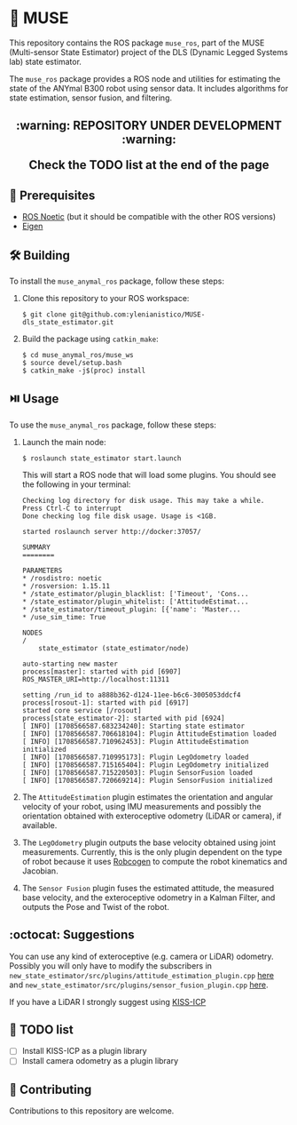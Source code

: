 # :compass: MUSE

This repository contains the ROS package `muse_ros`, part of the MUSE (Multi-sensor State Estimator) project of the DLS (Dynamic Legged Systems lab) state estimator.

The `muse_ros` package provides a ROS node and utilities for estimating the state of the ANYmal B300 robot using sensor data. It includes algorithms for state estimation, sensor fusion, and filtering.

<h2 align="center"> :warning: REPOSITORY UNDER DEVELOPMENT :warning:

Check the TODO list at the end of the page
</h2>



## :t-rex: Prerequisites
* [ROS Noetic](https://wiki.ros.org/noetic/Installation/Ubuntu) (but it should be compatible with the other ROS versions)
* [Eigen](https://eigen.tuxfamily.org/index.php?title=Main_Page)

## :hammer_and_wrench: Building

To install the `muse_anymal_ros` package, follow these steps:

1. Clone this repository to your ROS workspace:
    ```
    $ git clone git@github.com:ylenianistico/MUSE-dls_state_estimator.git
    ```

2. Build the package using `catkin_make`:
    ```
    $ cd muse_anymal_ros/muse_ws
    $ source devel/setup.bash
    $ catkin_make -j$(proc) install
    ```

## :play_or_pause_button: Usage

To use the `muse_anymal_ros` package, follow these steps:

1. Launch the main node:
    ```
    $ roslaunch state_estimator start.launch
    ```
    This will start a ROS node that will load some plugins. You should see the following in your terminal:
    ```
    Checking log directory for disk usage. This may take a while.
    Press Ctrl-C to interrupt
    Done checking log file disk usage. Usage is <1GB.

    started roslaunch server http://docker:37057/

    SUMMARY
    ========

    PARAMETERS
    * /rosdistro: noetic
    * /rosversion: 1.15.11
    * /state_estimator/plugin_blacklist: ['Timeout', 'Cons...
    * /state_estimator/plugin_whitelist: ['AttitudeEstimat...
    * /state_estimator/timeout_plugin: [{'name': 'Master...
    * /use_sim_time: True

    NODES
    /
        state_estimator (state_estimator/node)

    auto-starting new master
    process[master]: started with pid [6907]
    ROS_MASTER_URI=http://localhost:11311

    setting /run_id to a888b362-d124-11ee-b6c6-3005053ddcf4
    process[rosout-1]: started with pid [6917]
    started core service [/rosout]
    process[state_estimator-2]: started with pid [6924]
    [ INFO] [1708566587.683234240]: Starting state estimator
    [ INFO] [1708566587.706618104]: Plugin AttitudeEstimation loaded
    [ INFO] [1708566587.710962453]: Plugin AttitudeEstimation initialized
    [ INFO] [1708566587.710995173]: Plugin LegOdometry loaded
    [ INFO] [1708566587.715165404]: Plugin LegOdometry initialized
    [ INFO] [1708566587.715220503]: Plugin SensorFusion loaded
    [ INFO] [1708566587.720669214]: Plugin SensorFusion initialized

    ```

2. The `AttitudeEstimation` plugin estimates the orientation and angular velocity of your robot, using IMU measurements and possibly the orientation obtained with exteroceptive odometry (LiDAR or camera), if available. 

3. The `LegOdometry` plugin outputs the base velocity obtained using joint measurements. Currently, this is the only plugin dependent on the type of robot because it uses [Robcogen](https://github.com/ori-drs/quadruped_robcogen) to compute the robot kinematics and Jacobian.

4. The `Sensor Fusion` plugin fuses the estimated attitude, the measured base velocity, and the exteroceptive odometry in a Kalman Filter, and outputs the Pose and Twist of the robot.

## :octocat: Suggestions
You can use any kind of exteroceptive (e.g. camera or LiDAR) odometry. Possibly you will only have to modify the subscribers in `new_state_estimator/src/plugins/attitude_estimation_plugin.cpp` [here](https://github.com/ylenianistico/MUSE-dls_state_estimator/blob/main/muse_anymal_ros/muse_ws/src/new_state_estimator/state_estimator/src/plugins/attitude_estimation_plugin.cpp#L86) and `new_state_estimator/src/plugins/sensor_fusion_plugin.cpp` [here](https://github.com/ylenianistico/MUSE-dls_state_estimator/blob/main/muse_anymal_ros/muse_ws/src/new_state_estimator/state_estimator/src/plugins/sensor_fusion_plugin.cpp#L112).

If you have a LiDAR I strongly suggest using [KISS-ICP](https://github.com/PRBonn/kiss-icp)

## :scroll: TODO list
- [ ] Install KISS-ICP as a plugin library
- [ ] Install camera odometry as a plugin library

## :hugs: Contributing

Contributions to this repository are welcome.





